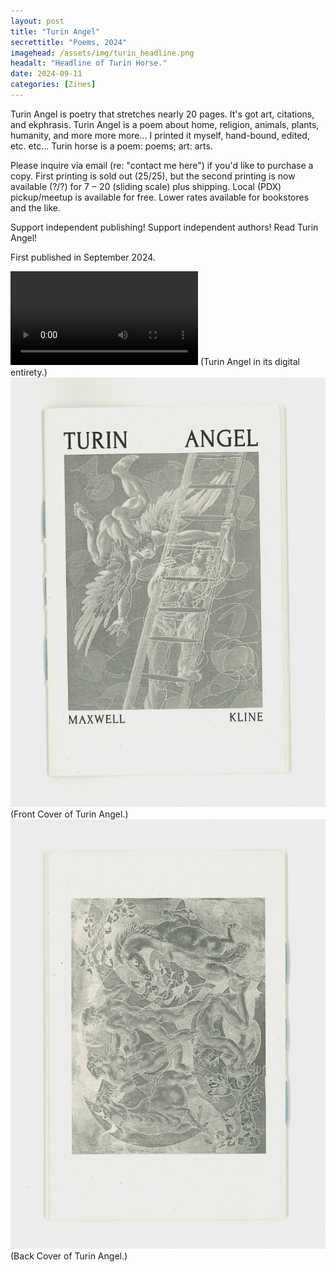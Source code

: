 ```yaml
---
layout: post
title: "Turin Angel"
secrettitle: "Poems, 2024"
imagehead: /assets/img/turin_headline.png
headalt: "Headline of Turin Horse."
date: 2024-09-11
categories: [Zines]
---
```


Turin Angel is poetry that stretches nearly 20 pages. It's got art, citations, and ekphrasis. Turin Angel is a poem about home, religion, animals, plants, humanity, and more more more... I printed it myself, hand-bound, edited, etc. etc... Turin horse is a poem: poems; art: arts. 

Please inquire via email (re: "contact me here") if you'd like to purchase a copy. First printing is sold out (25/25), but the second printing is now available (?/?) for $7-20$ (sliding scale) plus shipping. Local (PDX) pickup/meetup is available for free. Lower rates available for bookstores and the like. 

Support independent publishing! Support independent authors! Read Turin Angel!

First published in September 2024.

<video autoplay loop class="gifitem">
    <source src="/assets/video/turin.gif" type="video/gif">
    <source src="/assets/video/turin.mp4" type="video/mp4">
    Your browser does not support the video element.
</video>
(Turin Angel in its digital entirety.)

<img src="/assets/img/turin_front_full.png" alt="Front-cover-of-Turin-Angel." width="790">
(Front Cover of Turin Angel.)

<img src="/assets/img/turin_back_full.png" alt="Back-cover-of-Turin-Angel." width="790">
(Back Cover of Turin Angel.)